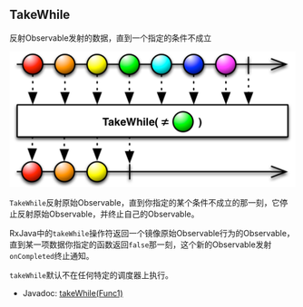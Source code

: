 ## TakeWhile

反射Observable发射的数据，直到一个指定的条件不成立

![takeWhile](../images/operators/takeWhile.c.png)

`TakeWhile`反射原始Observable，直到你指定的某个条件不成立的那一刻，它停止反射原始Observable，并终止自己的Observable。

RxJava中的`takeWhile`操作符返回一个镜像原始Observable行为的Observable，直到某一项数据你指定的函数返回`false`那一刻，这个新的Observable发射`onCompleted`终止通知。

`takeWhile`默认不在任何特定的调度器上执行。

* Javadoc: [takeWhile(Func1)](http://reactivex.io/RxJava/javadoc/rx/Observable.html#takeWhile(rx.functions.Func1))
